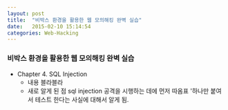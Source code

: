 ```yaml
---
layout: post
title:  "비박스 환경을 활용한 웹 모의해킹 완벽 실습"
date:   2015-02-10 15:14:54
categories: Web-Hacking
---
```


### 비박스 환경을 활용한 웹 모의해킹 완벽 실습
* Chapter 4. SQL Injection
	* 내용
		블라블라
	* 새로 알게 된 점
		sql injection 공격을 시행하는 데에 먼저 따옴표 '하나만 붙여서 테스트 한다는 사실에 대해서 알게 됨.
